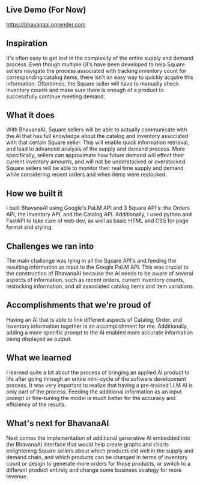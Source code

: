 ## Live Demo (For Now)
https://bhavanaai.onrender.com

## Inspiration
It's often easy to get lost in the complexity of the entire supply and demand process. Even though multiple UI's have been developed to help Square sellers navigate the process associated with tracking inventory count for corresponding catalog items, there isn't an easy way to quickly acquire this information. Oftentimes, the Square seller will have to manually check inventory counts and make sure there is enough of a product to successfully continue meeting demand.

## What it does
With BhavanaAI, Square sellers will be able to actually communicate with the AI that has full knowledge about the catalog and inventory associated with that certain Square seller. This will enable quick information retrieval, and lead to advanced analysis of the supply and demand process. More specifically, sellers can approximate how future demand will effect their current inventory amounts, and will not be understocked or overstocked. Square sellers will be able to monitor their real time supply and demand while considering recent orders and when items were restocked.

## How we built it
I built BhavanaAI using Google's PaLM API and 3 Square API's: the Orders API, the Inventory API, and the Catalog API. Additionally, I used python and FastAPI to take care of web dev, as well as basic HTML and CSS for page format and styling.

## Challenges we ran into
The main challenge was tying in all the Square API's and feeding the resulting information as input to the Google PaLM API. This was crucial to the construction of BhavanaAI because the AI needs to be aware of several aspects of information, such as recent orders, current inventory counts, restocking information, and all associated catalog items and item variations.

## Accomplishments that we're proud of
Having an AI that is able to link different aspects of Catalog, Order, and Inventory information together is an accomplishment for me. Additionally, adding a more specific prompt to the AI enabled more accurate information being displayed as output.

## What we learned
I learned quite a bit about the process of bringing an applied AI product to life after going through an entire mini-cycle of the software development process. It was very important to realize that having a pre-trained LLM AI is only part of the process. Feeding the additional information as an input prompt or fine-tuning the model is much better for the accuracy and efficiency of the results.

## What's next for BhavanaAI
Next comes the implementation of additional generative AI embedded into the BhavanaAI interface that would help create graphs and charts enlightening Square sellers about which products did well in the supply and demand chain, and which products can be changed in terms of inventory count or design to generate more orders for those products, or switch to a different product entirely and change some business strategy for more revenue.
